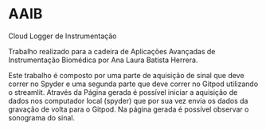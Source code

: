 # AAIB
Cloud Logger de Instrumentação

Trabalho realizado para a cadeira de Aplicações Avançadas de Instrumentação Biomédica por Ana Laura Batista Herrera.

Este trabalho é composto por uma parte de aquisição de sinal que deve correr no Spyder e uma segunda parte que deve correr no Gitpod utilizando o streamlit. 
Através da Página gerada é possível iniciar a aquisição de dados nos computador local (spyder) que por sua vez envia os dados da gravação de volta para o Gitpod. 
Na página gerada é possível observar o sonograma do sinal.
